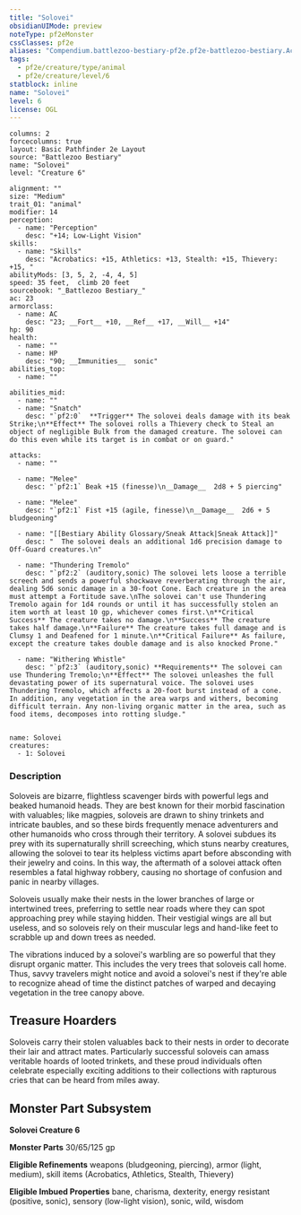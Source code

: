 ```yaml
---
title: "Solovei"
obsidianUIMode: preview
noteType: pf2eMonster
cssClasses: pf2e
aliases: "Compendium.battlezoo-bestiary-pf2e.pf2e-battlezoo-bestiary.Actor.zIz1EqJmbV0Ugxdd" 
tags:
  - pf2e/creature/type/animal
  - pf2e/creature/level/6
statblock: inline
name: "Solovei"
level: 6
license: OGL
---
```


```statblock
columns: 2
forcecolumns: true
layout: Basic Pathfinder 2e Layout
source: "Battlezoo Bestiary"
name: "Solovei"
level: "Creature 6"

alignment: ""
size: "Medium"
trait_01: "animal"
modifier: 14
perception:
  - name: "Perception"
    desc: "+14; Low-Light Vision"
skills:
  - name: "Skills"
    desc: "Acrobatics: +15, Athletics: +13, Stealth: +15, Thievery: +15, "
abilityMods: [3, 5, 2, -4, 4, 5]
speed: 35 feet,  climb 20 feet
sourcebook: "_Battlezoo Bestiary_"
ac: 23
armorclass:
  - name: AC
    desc: "23; __Fort__ +10, __Ref__ +17, __Will__ +14"
hp: 90
health:
  - name: ""
  - name: HP
    desc: "90; __Immunities__  sonic"
abilities_top:
  - name: ""

abilities_mid:
  - name: ""
  - name: "Snatch"
    desc: "`pf2:0`  **Trigger** The solovei deals damage with its beak Strike;\n**Effect** The solovei rolls a Thievery check to Steal an object of negligible Bulk from the damaged creature. The solovei can do this even while its target is in combat or on guard."

attacks:
  - name: ""

  - name: "Melee"
    desc: "`pf2:1` Beak +15 (finesse)\n__Damage__  2d8 + 5 piercing"

  - name: "Melee"
    desc: "`pf2:1` Fist +15 (agile, finesse)\n__Damage__  2d6 + 5 bludgeoning"

  - name: "[[Bestiary Ability Glossary/Sneak Attack|Sneak Attack]]"
    desc: "  The solovei deals an additional 1d6 precision damage to Off-Guard creatures.\n"

  - name: "Thundering Tremolo"
    desc: "`pf2:2` (auditory,sonic) The solovei lets loose a terrible screech and sends a powerful shockwave reverberating through the air, dealing 5d6 sonic damage in a 30-foot Cone. Each creature in the area must attempt a Fortitude save.\nThe solovei can't use Thundering Tremolo again for 1d4 rounds or until it has successfully stolen an item worth at least 10 gp, whichever comes first.\n**Critical Success** The creature takes no damage.\n**Success** The creature takes half damage.\n**Failure** The creature takes full damage and is Clumsy 1 and Deafened for 1 minute.\n**Critical Failure** As failure, except the creature takes double damage and is also knocked Prone."

  - name: "Withering Whistle"
    desc: "`pf2:3` (auditory,sonic) **Requirements** The solovei can use Thundering Tremolo;\n**Effect** The solovei unleashes the full devastating power of its supernatural voice. The solovei uses Thundering Tremolo, which affects a 20-foot burst instead of a cone. In addition, any vegetation in the area warps and withers, becoming difficult terrain. Any non-living organic matter in the area, such as food items, decomposes into rotting sludge."
 
```

```encounter-table
name: Solovei
creatures:
  - 1: Solovei
```


### Description
Soloveis are bizarre, flightless scavenger birds with powerful legs and beaked humanoid heads. They are best known for their morbid fascination with valuables; like magpies, soloveis are drawn to shiny trinkets and intricate baubles, and so these birds frequently menace adventurers and other humanoids who cross through their territory. A solovei subdues its prey with its supernaturally shrill screeching, which stuns nearby creatures, allowing the solovei to tear its helpless victims apart before absconding with their jewelry and coins. In this way, the aftermath of a solovei attack often resembles a fatal highway robbery, causing no shortage of confusion and panic in nearby villages.

Soloveis usually make their nests in the lower branches of large or intertwined trees, preferring to settle near roads where they can spot approaching prey while staying hidden. Their vestigial wings are all but useless, and so soloveis rely on their muscular legs and hand-like feet to scrabble up and down trees as needed.

The vibrations induced by a solovei's warbling are so powerful that they disrupt organic matter. This includes the very trees that soloveis call home. Thus, savvy travelers might notice and avoid a solovei's nest if they're able to recognize ahead of time the distinct patches of warped and decaying vegetation in the tree canopy above.

## Treasure Hoarders

Soloveis carry their stolen valuables back to their nests in order to decorate their lair and attract mates. Particularly successful soloveis can amass veritable hoards of looted trinkets, and these proud individuals often celebrate especially exciting additions to their collections with rapturous cries that can be heard from miles away.

## Monster Part Subsystem

**Solovei Creature 6**

**Monster Parts** 30/65/125 gp

**Eligible Refinements** weapons (bludgeoning, piercing), armor (light, medium), skill items (Acrobatics, Athletics, Stealth, Thievery)

**Eligible Imbued Properties** bane, charisma, dexterity, energy resistant (positive, sonic), sensory (low-light vision), sonic, wild, wisdom
